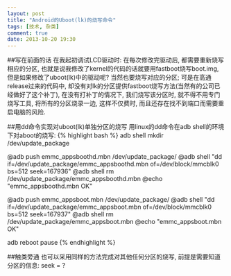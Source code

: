 ```yaml
---
layout: post
title: "Android的Uboot(lk)的烧写命令"
tags: [技术, 杂类]
comment: true
date: 2013-10-20 19:30
---
```


##写在前面的话
在我起初调试LCD驱动时: 在每次修改完驱动后, 都需要重新烧写相应的分区, 也就是说我修改了kernel的代码的话就要用fastboot烧写boot.img, 但是如果修改了uboot(lk)中的驱动呢? 当然也要烧写对应的分区; 可是在高通release过来的代码中, 却没有对lk的分区提供fastboot烧写方法(当然有的公司已经做好了这个补丁), 在没有打补丁的情况下, 我们烧写该分区时, 就不得不用专门烧写工具, 将所有的分区烧录一边, 这样不仅费时, 而且还存在找不到端口而需要重启电脑的风险.

##用dd命令实现对uboot(lk)单独分区的烧写
用linux的dd命令在adb shell的环境下对aboot的烧写:
{% highlight bash %}
adb shell mkdir /dev/update_package

@adb push  emmc_appsboothd.mbn /dev/update_package/ 
@adb shell "dd if=/dev/update_package/emmc_appsboothd.mbn   of=/dev/block/mmcblk0 bs=512 seek=167936"
@adb shell rm /dev/update_package/emmc_appsboothd.mbn
@echo "emmc_appsboothd.mbn OK"

@adb push  emmc_appsboot.mbn /dev/update_package/ 
@adb shell "dd if=/dev/update_package/emmc_appsboot.mbn   of=/dev/block/mmcblk0 bs=512 seek=167937"
@adb shell rm /dev/update_package/emmc_appsboot.mbn
@echo "emmc_appsboot.mbn OK"

adb reboot 
pause
{% endhighlight %}

##触类旁通
也可以采用同样的方法完成对其他任何分区的烧写, 前提是需要知道分区的信息: seek = ?

